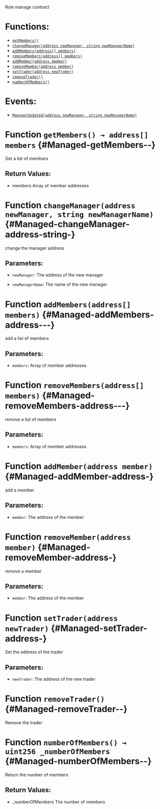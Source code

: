 Role manage contract

# Functions:
- [`getMembers()`](#Managed-getMembers--)
- [`changeManager(address newManager, string newManagerName)`](#Managed-changeManager-address-string-)
- [`addMembers(address[] members)`](#Managed-addMembers-address---)
- [`removeMembers(address[] members)`](#Managed-removeMembers-address---)
- [`addMember(address member)`](#Managed-addMember-address-)
- [`removeMember(address member)`](#Managed-removeMember-address-)
- [`setTrader(address newTrader)`](#Managed-setTrader-address-)
- [`removeTrader()`](#Managed-removeTrader--)
- [`numberOfMembers()`](#Managed-numberOfMembers--)

# Events:
- [`ManagerUpdated(address newManager, string newManagerName)`](#Managed-ManagerUpdated-address-string-)






# Function `getMembers() → address[] members` {#Managed-getMembers--}
Get a list of members



## Return Values:
- members Array of member addresses


# Function `changeManager(address newManager, string newManagerName)` {#Managed-changeManager-address-string-}
change the manager address


## Parameters:
- `newManager`: The address of the new manager

- `newManagerName`: The name of the new manager



# Function `addMembers(address[] members)` {#Managed-addMembers-address---}
add a list of members


## Parameters:
- `members`: Array of member addresses



# Function `removeMembers(address[] members)` {#Managed-removeMembers-address---}
remove a list of members


## Parameters:
- `members`: Array of member addresses



# Function `addMember(address member)` {#Managed-addMember-address-}
add a member


## Parameters:
- `member`: The address of the member



# Function `removeMember(address member)` {#Managed-removeMember-address-}
remove a member


## Parameters:
- `member`: The address of the member



# Function `setTrader(address newTrader)` {#Managed-setTrader-address-}
Set the address of the trader


## Parameters:
- `newTrader`: The address of the new trader



# Function `removeTrader()` {#Managed-removeTrader--}
Remove the trader




# Function `numberOfMembers() → uint256 _numberOfMembers` {#Managed-numberOfMembers--}
Return the number of members



## Return Values:
- _numberOfMembers The number of members






